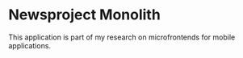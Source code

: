 # Newsproject Monolith

This application is part of my research on microfrontends for mobile applications.

